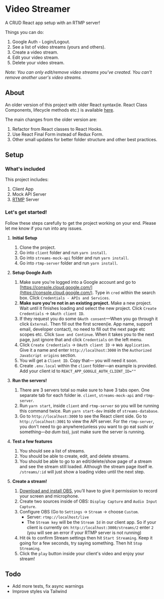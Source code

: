 # Video Streamer

A CRUD React app setup with an RTMP server!

Things you can do:
1. Google Auth - Login/Logout.
2. See a list of video streams (yours and others).
3. Create a video stream.
4. Edit your video stream.
5. Delete your video stream.

*Note: You can only edit/remove video streams you've created. You can't remove another user's video streams.*

## About
An older version of this project with older React syntax(ie. React Class Components, lifecycle methods etc.) is available [here](https://github.com/maariyadiminsky/twitch-clone).

The main changes from the older version are:
1. Refactor from React classes to React Hooks.
2. Use React Final Form instead of Redux Form.
3. Other small updates for better folder structure and other best practices.
## Setup

### What's included
This project includes:
1. Client App
2. Mock API Server
3. [RTMP](https://blog.stackpath.com/rtmp/) Server

### Let's get started!

Follow these steps carefully to get the project working on your end. Please let me know if you run into any issues.

1. **Initial Setup**
    1. Clone the project.
    2. Go into `client` folder and run `yarn install`.
    3. Go into `streams-mock-api` folder and run `yarn install`.
    4. Go into `rtmp-server` folder and run `yarn install`.

2. **Setup Google Auth**
    1. Make sure you're logged into a Google account and go to [https://console.cloud.google.com/](https://console.cloud.google.com/). Type in `cred` within the search box. Click `Credentials - APIs and Services`. 
    2. **Make sure you're not in an existing project.** Make a new project. Wait until it finishes loading and select the new project. Click `Create Credentials` -> `OAuth client ID`.
    3. If they request you do some `OAuth consent`—When you go through it click `External`. Then fill out the first screen(ie. App name, support email, developer contact), no need to fill out the next page etc scopes etc. Click `Save and Continue`. When it takes you to the next page, just ignore that and click `Credentials` on the left menu. 
    4. Click `Create Credentials` -> `OAuth client ID` -> `Web Application`. Give it a name and enter `http://localhost:3000` in the `Authorized JavaScript origins` section.
    5. You will get a `Client ID`. Copy that— you will need it soon.
    6. Create `.env.local` within the `client` folder—an example is provided. Add your client id to `REACT_APP_GOOGLE_AUTH_CLIENT_ID=""`
3. **Run the servers!**
    1. There are 3 servers total so make sure to have 3 tabs open. One separate tab for each folder ie. `client`, `streams-mock-api` and `rtmp-server`.
    2. Run `yarn start`, inside `client` and `rtmp-server` so you will be running this command twice. Run `yarn start-dev` inside of `streams-database`.
    3. Go to `http://localhost:3000` to see the React client side. Go to `http://localhost:3001` to view the API server. For the `rtmp-server`, you don't need to go anywhere(unless you want to go eat sushi or something—*ba dum tss*), just make sure the server is running.
4. **Test a few features**
    1. You should see a list of streams.
    2. You should be able to create, edit, and delete streams.
    3. You should be able to go to an edit/delete/show page of a stream and see the stream still loaded. Although the stream page itself ie. `/streams/:id` will just show a loading video until the next step.
5. **Create a stream!**
    1. [Download and install OBS](https://obsproject.com/download), you’ll have to give it permission to record your screen and microphone.
    2. Create two sources inside of OBS: `Display Capture` and `Audio Input Capture`.
    3. Configure OBS (Go to `Settings` -> `Stream` -> choose `Custom`.
        * Server: `rtmp://localhost/live`
        * The `Stream key` will be the `Stream Id` in our client app. So if your client is currently on: `http://localhost:3000/streams/2` enter `2` (you will see an error if your RTMP server is not running)
    4. Hit `Ok` to confirm Stream settings then hit `Start Streaming`. Keep it going for a few seconds, try saying something. Then hit `Stop Streaming`.
   5. Click the `play` button inside your client's video and enjoy your stream!

## Todo
- Add more tests, fix async warnings
- Improve styles via Tailwind

